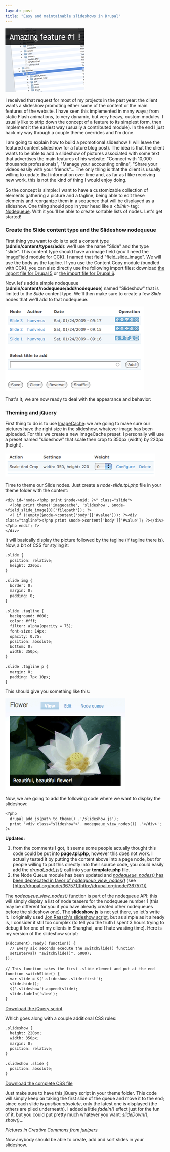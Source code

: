 ```yaml
---
layout: post
title: "Easy and maintainable slideshows in Drupal"
---
```


![Slideshow](/files/slideshowsample.png)

I received that request for most of my projects in the past year: the client wants a slideshow promoting either some of the content or the main features of the website. I have seen this implemented in many ways; from static Flash animations, to very dynamic, but very heavy, custom modules. I usually like to strip down the concept of a feature to its simplest form, then implement it the easiest way (usually a contributed module). In the end I just hack my way through a couple theme overrides and I'm done.

I am going to explain how to build a promotional slideshow (I will leave the featured content slideshow for a future blog post). The idea is that the client wants to be able to add a slideshow of pictures associated with some text that advertises the main features of his website: "Connect with 10,000 thousands professionals", "Manage your accounting online", "Share your videos easily with your friends"... The only thing is that the client is usually willing to update that information over time and, as far as I like receiving new work, this is not the kind of thing I would enjoy doing.

So the concept is simple: I want to have a customizable collection of elements gathering a picture and a tagline, being able to edit these elements and reorganize them in a sequence that will be displayed as a slideshow. One thing should pop in your head like a *&lt;blink&gt;* tag: [Nodequeue](http://drupal.org/project/nodequeue). With it you'll be able to create sortable lists of nodes. Let's get started!

### Create the Slide content type and the Slideshow nodequeue

First thing you want to do is to add a content type (**admin/content/types/add**): we'll use the name "Slide" and the type "slide". This content type should have an image field (you'll need the [ImageField](http://drupal.org/project/imagefield) module for [CCK](http://drupal.org/project/cck)). I named that field "field_slide_image". We will use the body as the tagline. If you use the Content Copy module (bundled with CCK), you can also directly use the following import files: download [the import file for Drupal 5](/files/slideshowtut/slide.cck.5.txt) or  [the import file for Drupal 6](/files/slideshowtut/slide.cck.6.txt).

Now, let's add a simple nodequeue (**admin/content/nodequeue/add/nodequeue**) named "Slideshow" that is limited to the *Slide* content type. We'll then make sure to create a few *Slide* nodes that we'll add to that nodequeue.

![Queue](/files/slideshowtut/queue.png)

That's it, we are now ready to deal with the appearance and behavior:

### Theming and jQuery

First thing to do is to use [ImageCache](http://drupal.org/project/imagecache): we are going to make sure our pictures have the right size in the slideshow, whatever image has been uploaded. For this we create a new ImageCache preset: I personally will use a preset named "slideshow" that scale then crop to 350px (width) by 220px (height).

![Preset](/files/slideshowtut/preset.png)

Time to theme our Slide nodes. Just create a *node-slide.tpl.php* file in your theme folder with the content:

    <div id="node-<?php print $node->nid; ?>" class="slide">
      <?php print theme('imagecache', 'slideshow', $node->field_slide_image[0]['filepath']); ?>
      <? if (!empty($node->content['body']['#value'])): ?><div class="tagline"><?php print $node->content['body']['#value']; ?></div><?php endif; ?>
    </div>

It will basically display the picture followed by the tagline (if tagline there is). Now, a bit of CSS for styling it:

    .slide {
      position: relative;
      height: 220px;
    }
    
    .slide img {
      border: 0;
      margin: 0;
      padding: 0;
    }
    
    .slide .tagline {
      background: #000;
      color: #fff;
      filter: alpha(opacity = 75);
      font-size: 14px;
      opacity: 0.75;
      position: absolute;
      bottom: 0;
      width: 350px;
    }
    
    .slide .tagline p {	
      margin: 0;
      padding: 7px 10px;
    }

This should give you something like this:

![Slide](/files/slideshowtut/slide.png)

Now, we are going to add the following code where we want to display the slideshow:

    <?php
      drupal_add_js(path_to_theme() .'/slideshow.js');
      print '<div class="slideshow">'. nodequeue_view_nodes(1) .'</div>';
    ?>

**Updates:**

1. from the comments I got, it seems some people actually thought this code could be put into **page.tpl.php**, however this does not work. I actually tested it by putting the content above into a page node, but for people willing to put this directly into their source code, you could easily add the *drupal_add_js()* call into your **template.php** file.
1. the Node Queue module has been updated and <u>*nodequeue_nodes()* has been deprecated in favor of *nodequeue_view_nodes()*</u> (see [http://drupal.org/node/367571](http://drupal.org/node/367571))

The *nodequeue_view_nodes()* function is part of the nodequeue API: this will simply display a list of node teasers for the nodequeue number 1 (this may be different for you if you have already created other nodequeues before the slideshow one). The **slideshow.js** is not yet there, so let's write it. I originally used [Jon Raasch's slideshow script](http://jonraasch.com/blog/a-simple-jquery-slideshow), but as simple as it already is, I consider it still too complex (to tell you the truth I spent 3 hours trying to debug it for one of my clients in Shanghai, and I hate wasting time). Here is my version of the slideshow script:

    $(document).ready( function() {
      // Every six seconds execute the switchSlide() function
      setInterval( "switchSlide()", 6000);
    });
    
    // This function takes the first .slide element and put at the end
    function switchSlide() {
      var slide = $('.slideshow .slide:first');
      slide.hide();
      $('.slideshow').append(slide);
      slide.fadeIn('slow');
    }

[Download the jQuery script](/files/slideshowtut/slideshow.js)

Which goes along with a couple additional CSS rules:

    .slideshow {
      height: 220px;
      width: 350px;
      margin: 0;
      position: relative;
    }
    
    .slideshow .slide {
      position: absolute;
    }

[Download the complete CSS file](/files/slideshowtut/slideshow.css)

Just make sure to have this jQuery script in your theme folder. This code will simply keep on taking the first slide of the queue and move it to the end; since each slide is *position:absolute*, only the latest one is displayed (the others are piled underneath). I added a little *fadeIn()* effect just for the fun of it, but you could put pretty much whatever you want: *slideDown()*, *show()*...

*Pictures in Creative Commons from [junipers](http://junipers.yupoo.com/profile/)*

Now anybody should be able to create, add and sort slides in your slideshow.